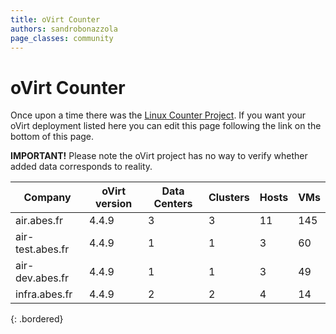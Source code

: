 ```yaml
---
title: oVirt Counter
authors: sandrobonazzola
page_classes: community
---
```


# oVirt Counter

Once upon a time there was the [Linux Counter Project](https://en.wikipedia.org/wiki/Linux_Counter).
If you want your oVirt deployment listed here you can edit this page following the link on the bottom of this page.

**IMPORTANT!** Please note the oVirt project has no way to verify whether added data corresponds to reality.


| Company                                                            | oVirt version | Data Centers | Clusters | Hosts   | VMs    |
|--------------------------------------------------------------------|---------------|--------------|----------|---------|--------|
| air.abes.fr                                                        | 4.4.9         | 3            | 3        | 11      |145     |
| air-test.abes.fr                                                   | 4.4.9         | 1            | 1        | 3       |60      |
| air-dev.abes.fr                                                    | 4.4.9         | 1            | 1        | 3       |49      |
| infra.abes.fr                                                      | 4.4.9         | 2            | 2        | 4       |14      |
{: .bordered}


